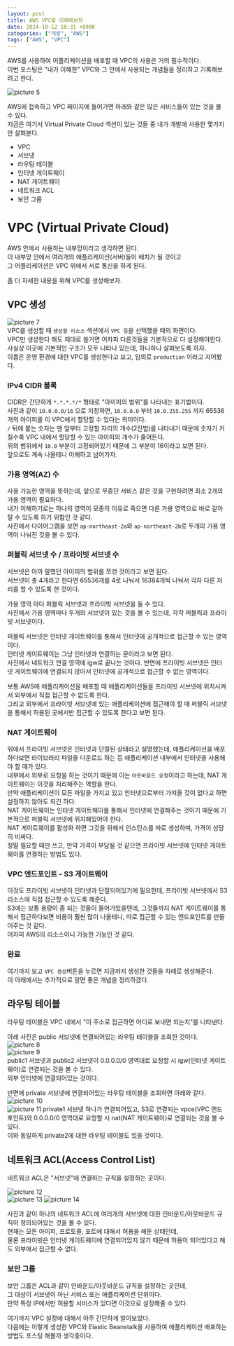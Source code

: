 ```yaml
---
layout: post
title: AWS VPC를 이해해보자
date: 2024-10-12 18:31 +0900
categories: ["개발", "AWS"]
tags: ["AWS", "VPC"]
---
```


AWS를 사용하여 어플리케이션을 배포할 때 VPC의 사용은 거의 필수적이다.  
이번 포스팅은 "내가 이해한" VPC와 그 안에서 사용되는 개념들을 정리하고 기록해보려고 한다.

![picture 5](/assets/img/posts/ae279a73ca3a92ae62a47aacff5c492920992357356ad90b56da7b7c211f03ef.png)

AWS에 접속하고 VPC 페이지에 들어가면 아래와 같은 많은 서비스들이 있는 것을 볼 수 있다.  
지금은 여기서 Virtual Private Cloud 섹션이 있는 것들 중 내가 개발에 사용한 몇가지만 살펴본다.

- VPC
- 서브넷
- 라우팅 테이블
- 인터넷 게이트웨이
- NAT 게이트웨이
- 네트워크 ACL
- 보안 그룹

# VPC (Virtual Private Cloud)

AWS 안에서 사용하는 내부망이라고 생각하면 된다.  
이 내부망 안에서 여러개의 애플리케이션(서버)들이 배치가 될 것이고  
그 어플리케이션은 VPC 위에서 서로 통신을 하게 된다.

좀 더 자세한 내용을 위해 VPC를 생성해보자.

## VPC 생성

![picture 7](/assets/img/posts/7461d0cf21d5919d67bcee9d4dcdaaebb1c260913af403e1da16cd358ce53fcc.png)  
VPC를 생성할 때 `생성할 리소스` 섹션에서 `VPC 등`을 선택했을 때의 화면이다.  
VPC만 생성한다 해도 제대로 쓸거면 어차피 다른것들을 기본적으로 다 설정해야한다.  
사실상 이곳에 기본적인 구조가 모두 나타나 있는데, 하나하나 살펴보도록 하자.  
이름은 운영 환경에 대한 VPC를 생성한다고 보고, 임의로 `production` 이라고 지어봤다.

### IPv4 CIDR 블록

CIDR은 간단하게 `*.*.*.*/*` 형태로 "아이피의 범위"를 나타내는 표기법이다.  
사진과 같이 `10.0.0.0/16` 으로 지정하면, `10.0.0.0` 부터 `10.0.255.255` 까지 65536개의 아이피를 이 VPC에서 할당할 수 있다는 의미이다.  
`/` 뒤에 붙는 숫자는 맨 앞부터 고정할 자리의 개수(2진법)를 나타내기 때문에 숫자가 커질수록 VPC 내에서 할당할 수 있는 아이피의 개수가 줄어든다.  
위의 범위에서 `10.0` 부분이 고정되어있기 때문에 그 부분이 16이라고 보면 된다.  
앞으로도 계속 나올테니 이해하고 넘어가자.

### 가용 영역(AZ) 수

사용 가능한 영역을 뜻하는데, 앞으로 무중단 서비스 같은 것을 구현하려면 최소 2개의 가용 영역이 필요하다.  
내가 이해하기로는 하나의 영역이 모종의 이유로 죽으면 다른 가용 영역으로 바로 갈아탈 수 있도록 하기 위함인 것 같다.  
사진에서 다이어그램을 보면 `ap-northeast-2a`와 `ap-northeast-2b`로 두개의 가용 영역이 나눠진 것을 볼 수 있다.

### 퍼블릭 서브넷 수 / 프라이빗 서브넷 수

서브넷은 아까 말했던 아이피의 범위를 쪼갠 것이라고 보면 된다.  
서브넷이 총 4개라고 한다면 65536개를 4로 나눠서 16384개씩 나눠서 각자 다른 처리를 할 수 있도록 한 것이다.

가용 영역 마다 퍼블릭 서브넷과 프라이빗 서브넷을 둘 수 있다.  
사진에서 가용 영역마다 두개의 서브넷이 있는 것을 볼 수 있는데, 각각 퍼블릭과 프라이빗 서브넷이다.

퍼블릭 서브넷은 인터넷 게이트웨이를 통해서 인터넷에 공개적으로 접근할 수 있는 영역이다.  
인터넷 게이트웨이는 그냥 인터넷과 연결하는 문이라고 보면 된다.  
사진에서 네트워크 연결 영역에 igw로 끝나는 것이다.
반면에 프라이빗 서브넷은 인터넷 게이트웨이에 연결되지 않아서 인터넷에 공개적으로 접근할 수 없는 영역이다.

보통 AWS에 애플리케이션을 배포할 때 애플리케이션들을 프라이빗 서브넷에 위치시켜서 외부에서 직접 접근할 수 없도록 한다.  
그리고 외부에서 프라이빗 서브넷에 있는 애플리케이션에 접근해야 할 때 퍼블릭 서브넷을 통해서 허용된 곳에서만 접근할 수 있도록 한다고 보면 된다.

### NAT 게이트웨이

위에서 프라이빗 서브넷은 인터넷과 단절된 상태라고 설명했는데, 애플리케이션을 배포하다보면 라이브러리 파일을 다운로드 하는 등 애플리케이션 내부에서 인터넷을 사용해야 할 때가 있다.  
내부에서 외부로 요청을 하는 것이기 때문에 이는 `아웃바운드 요청`이라고 하는데, NAT 게이트웨이는 이것을 처리해주는 역할을 한다.  
만약 애플리케이션이 모든 파일을 가지고 있고 인터넷으로부터 가져올 것이 없다고 하면 설정하지 않아도 되긴 하다.  
NAT 게이트웨이는 인터넷 게이트웨이를 통해서 인터넷에 연결해주는 것이기 때문에 기본적으로 퍼블릭 서브넷에 위치해있어야 한다.  
NAT 게이트웨이를 활성화 하면 그것을 위해서 인스턴스를 따로 생성하며, 가격이 상당히 비싸다.  
정말 필요할 때만 쓰고, 만약 가격이 부담될 것 같으면 프라이빗 서브넷에 인터넷 게이트웨이를 연결하는 방법도 있다.

### VPC 엔드포인트 - S3 게이트웨이

이것도 프라이빗 서브넷이 인터넷과 단절되어있기에 필요한데, 프라이빗 서브넷에서 S3 리소스에 직접 접근할 수 있도록 해준다.  
S3에는 보통 용량이 좀 되는 것들이 들어가있을텐데, 그것들까지 NAT 게이트웨이를 통해서 접근하다보면 비용이 훨씬 많이 나올테니, 따로 접근할 수 있는 엔드포인트를 만들어주는 것 같다.  
어차피 AWS의 리소스이니 가능한 기능인 것 같다.

### 완료

여기까지 보고 `VPC 생성`버튼을 누르면 지금까지 생성한 것들을 차례로 생성해준다.  
이 아래에서는 추가적으로 알면 좋은 개념을 정리하겠다.

## 라우팅 테이블

라우팅 테이블은 VPC 내에서 "이 주소로 접근하면 어디로 보내면 되는지"를 나타낸다.

아래 사진은 public 서브넷에 연결되어있는 라우팅 테이블을 조회한 것이다.  
![picture 8](/assets/img/posts/671f4b5218721807cc3c55bb3c2e916879a31770800532566aade48ab8bf3022.png)  
![picture 9](/assets/img/posts/5be8a0ed2c1682c1da4b453e6f67e8e3c4d4632f6db667ff2e3e7167004324e0.png)  
public1 서브넷과 public2 서브넷이 0.0.0.0/0 영역대로 요청할 시 igw(인터넷 게이트웨이)로 연결되는 것을 볼 수 있다.  
외부 인터넷에 연결되어있는 것이다.

반면에 private 서브넷에 연결되어있는 라우팅 테이블을 조회하면 아래와 같다.
![picture 10](/assets/img/posts/c954ec56cf33f9668ec261b73a22bd91651bbe2cb7939b14c53921a37c639640.png)  
![picture 11](/assets/img/posts/3aae4e6e2cb1998bded280c48fee9f86d1b3dbb146e3c0057d73ade7658febf3.png)
private1 서브넷 하나가 연결되어있고, S3로 연결되는 vpce(VPC 엔드포인트)와 0.0.0.0/0 영역대로 요청할 시 nat(NAT 게이트웨이)로 연결되는 것을 볼 수 있다.  
이와 동일하게 private2에 대한 라우팅 테이블도 있을 것이다.

## 네트워크 ACL(Access Control List)

네트워크 ACL은 "서브넷"에 연결하는 규칙을 설정하는 곳이다.

![picture 12](/assets/img/posts/d0a1fa5ee5e5f2cf110e367504956f4004b8be878f2f297199ef0655774ef863.png)  
![picture 13](/assets/img/posts/80725c0defb9ea846b762138ed2f0dbf73b2cea1bc41932412a6c49515d1adae.png)
![picture 14](/assets/img/posts/855f014b4f5b34398bb912516b9edbe5385689f6aabcd4a98ba3b70725c5d0fd.png)

사진과 같이 하나의 네트워크 ACL에 여러개의 서브넷에 대한 인바운드/아웃바운드 규칙이 정의되어있는 것을 볼 수 있다.  
현재는 모든 아이피, 프로토콜, 포트에 대해서 허용을 해둔 상태인데,  
물론 프라이빗은 인터넷 게이트웨이에 연결되어있지 않기 때문에 허용이 되어있다고 해도 외부에서 접근할 수 없다.

### 보안 그룹

보안 그룹은 ACL과 같이 인바운드/아웃바운드 규칙을 설정하는 곳인데,  
그 대상이 서브넷이 아닌 서비스 또는 애플리케이션 단위이다.  
만약 특정 IP에서만 허용할 서비스가 있다면 이것으로 설정해줄 수 있다.

여기까지 VPC 설정에 대해서 아주 간단하게 알아보았다.  
다음에는 이렇게 생성한 VPC와 Elastic Beanstalk을 사용하여 애플리케이션 배포하는 방법도 포스팅 해볼까 생각중이다.
